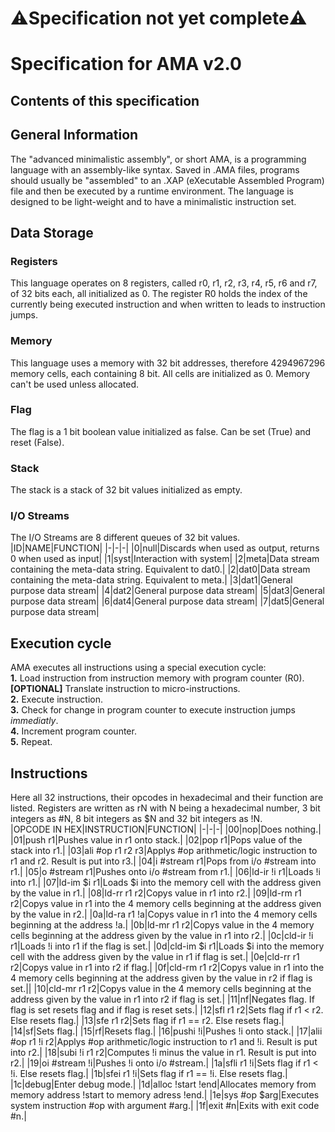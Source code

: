 # ⚠️Specification not yet complete⚠️
# Specification for AMA v2.0
## Contents of this specification
## General Information
The "advanced minimalistic assembly", or short AMA, is a programming language with an assembly-like syntax. Saved in .AMA files, programs should usually be "assembled" to an .XAP (eXecutable Assembled Program) file and then be executed by a runtime environment. The language is designed to be light-weight and to have a minimalistic instruction set.  
## Data Storage
### Registers
This language operates on 8 registers, called r0, r1, r2, r3, r4, r5, r6 and r7, of 32 bits each, all initialized as 0. The register R0 holds the index of the currently being executed instruction and when written to leads to instruction jumps.  
### Memory
This language uses a memory with 32 bit addresses, therefore 4294967296 memory cells, each containing 8 bit. All cells are initialized as 0. Memory can't be used unless allocated.  
### Flag
The flag is a 1 bit boolean value initialized as false. Can be set (True) and reset (False).  
### Stack
The stack is a stack of 32 bit values initialized as empty.  
### I/O Streams
The I/O Streams are 8 different queues of 32 bit values.  
|ID|NAME|FUNCTION|
|-|-|-|
|0|null|Discards when used as output, returns 0 when used as input|
|1|syst|Interaction with system|
|2|meta|Data stream containing the meta-data string. Equivalent to dat0.|
|2|dat0|Data stream containing the meta-data string. Equivalent to meta.|
|3|dat1|General purpose data stream|
|4|dat2|General purpose data stream|
|5|dat3|General purpose data stream|
|6|dat4|General purpose data stream|
|7|dat5|General purpose data stream|
## Execution cycle
AMA executes all instructions using a special execution cycle:  
**1.** Load instruction from instruction memory with program counter (R0).  
**[OPTIONAL]** Translate instruction to micro-instructions.  
**2.** Execute instruction.  
**3.** Check for change in program counter to execute instruction jumps *immediatly*.  
**4.** Increment program counter.  
**5.** Repeat.  
## Instructions
Here all 32 instructions, their opcodes in hexadecimal and their function are listed. Registers are written as rN with N being a hexadecimal number, 3 bit integers as #N, 8 bit integers as $N and 32 bit integers as !N.  
|OPCODE IN HEX|INSTRUCTION|FUNCTION|
|-|-|-|
|00|nop|Does nothing.|
|01|push r1|Pushes value in r1 onto stack.|
|02|pop r1|Pops value of the stack into r1.|
|03|ali #op r1 r2 r3|Applys #op arithmetic/logic instruction to r1 and r2. Result is put into r3.|
|04|i #stream r1|Pops from i/o #stream into r1.|
|05|o #stream r1|Pushes onto i/o #stream from r1.|
|06|ld-ir !i r1|Loads !i into r1.|
|07|ld-im $i r1|Loads $i into the memory cell with the address given by the value in r1.|
|08|ld-rr r1 r2|Copys value in r1 into r2.|
|09|ld-rm r1 r2|Copys value in r1 into the 4 memory cells beginning at the address given by the value in r2.|
|0a|ld-ra r1 !a|Copys value in r1 into the 4 memory cells beginning at the address !a.|
|0b|ld-mr r1 r2|Copys value in the 4 memory cells beginning at the address given by the value in r1 into r2.|
|0c|cld-ir !i r1|Loads !i into r1 if the flag is set.|
|0d|cld-im $i r1|Loads $i into the memory cell with the address given by the value in r1 if flag is set.|
|0e|cld-rr r1 r2|Copys value in r1 into r2 if flag.|
|0f|cld-rm r1 r2|Copys value in r1 into the 4 memory cells beginning at the address given by the value in r2 if flag is set.||
|10|cld-mr r1 r2|Copys value in the 4 memory cells beginning at the address given by the value in r1 into r2 if flag is set.|
|11|nf|Negates flag. If flag is set resets flag and if flag is reset sets.|
|12|sfl r1 r2|Sets flag if r1 < r2. Else resets flag.|
|13|sfe r1 r2|Sets flag if r1 == r2. Else resets flag.|
|14|sf|Sets flag.|
|15|rf|Resets flag.|
|16|pushi !i|Pushes !i onto stack.|
|17|alii #op r1 !i r2|Applys #op arithmetic/logic instruction to r1 and !i. Result is put into r2.|
|18|subi !i r1 r2|Computes !i minus the value in r1. Result is put into r2.|
|19|oi #stream !i|Pushes !i onto i/o #stream.|
|1a|sfli r1 !i|Sets flag if r1 < !i. Else resets flag.|
|1b|sfei r1 !i|Sets flag if r1 == !i. Else resets flag.|
|1c|debug|Enter debug mode.|
|1d|alloc !start !end|Allocates memory from memory address !start to memory adress !end.|
|1e|sys #op $arg|Executes system instruction #op with argument #arg.|
|1f|exit #n|Exits with exit code #n.|
